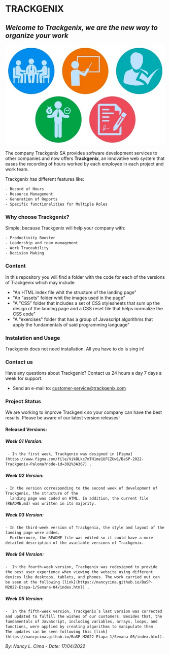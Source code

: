 # TRACKGENIX

## *Welcome to Trackgenix, we are the new way to organize your work*

![imagen de recursos humanos](Assets/gestion-de-recursos-imagen.jpg)

 The company Trackgenix SA provides software development services to other companies and now offers **Trackgenix**, an innovative web system that eases the recording of hours worked by each employee in each project and work team.

Trackgenix has different features like:

    - Record of Hours
    - Resource Management
    - Generation of Reports
    - Specific functionalities for Multiple Roles

### Why choose Trackgenix?
Simple, because Trackgenix will help your company with:

    - Productivity Booster
    - Leadership and team management
    - Work Traceability
    - Decision Making


### Content
In this repository you will find a folder with the code for each of the versions of Trackgenix which may include:
  - "An HTML index file whit the structure of the landing page"
  - "An "assets" folder whit the images used in the page"
  - "A "CSS" folder that includes a set of CSS stylesheets that sum up the design of the landing page and a CSS reset file that helps normalize the CSS code"
  - "A "exercises" folder that has a group of Javascript algorithms that apply the fundamentals of said programming language"

### Instalation and Usage
Trackgenix does not need installation. All you have to do is sing in!

### Contact us
Have any questions about Trackgenix? Contact us 24 hours a day 7 days a week for support.
- Send an e-mail to: customer-service@trackgenix.com

### Project Status
We are working to improve Trackgenix so your company can have the best results. Please be aware of our latest version releases!

  #### Released Versions:

   ##### Week 01 Version: 
     - In the first week, Trackgenix was designed in [Figma](https://www.figma.com/file/VikOLkc7mTH1me1UFCZUw1/BaSP-2022-Trackgenix-Paloma?node-id=302%3A367) .

   ##### Week 02 Version:

    - In the version corresponding to the second week of development of Trackgenix, the structure of the 
      landing page was coded on HTML. In addition, the current file (README.md) was written in its majority.

   ##### Week 03 Version:
   
    - In the third-week version of Trackgenix, the style and layout of the landing page were added.
      Furthermore, the README file was edited so it could have a more detailed description of the available versions of Trackgenix.

   ##### Week 04 Version:

    -  In the fourth-week version, Trackgenix was redesigned to provide the best user experience when viewing the website using different devices like desktops, tablets, and phones. The work carried out can be seen at the following [link](https://nancycima.github.io/BaSP-M2022-Etapa-1/Semana-04/index.html) .
   
   ##### Week 05 Version:

    -  In the fifth-week version, Trackgenix´s last version was corrected and updated to fulfill the wishes of our customers. Besides that, the fundamentals of JavaScript, including variables, arrays, loops, and functions, were applied by creating algorithms to manipulate them.
    The updates can be seen following this [link](https://nancycima.github.io/BaSP-M2022-Etapa-1/Semana-05/index.html).

   
*By: Nancy L. Cima - Date: 17/04/2022*

